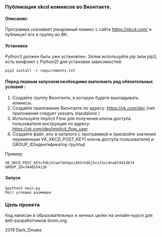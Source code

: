 ### Публикация xkcd комиксов во Вконтакте.

#### Описание:

Программа скачивает рандомный комикс с сайта https://xkcd.com/ и публикует его в группу во ВК.


#### Установка

Python3 должен быть уже установлен. Затем используйте pip (или pip3, есть конфликт с Python2) для установки зависимостей: 

```
pip3 install -r requirements.txt
```

#### Перед первым запуском необходимо выполнить ряд обязательных условий :

1) Создайте группу Вконтакте, в которую будете выкладывать комиксы.
2) Создайте приложение Вконтакте по адресу: https://vk.com/dev (тип приложения следует указать standalone )
3) Используйте Implicit Flow для получения ключа доступа пользователя  инструкция по адресу: https://vk.com/dev/implicit_flow_user
4) Создайте файл .env в каталоге с программой и присвойте значения переменным VK_XKCD_POST_KEY( ключа доступа пользователя) и GROUP_ID(идентификатор группы)

Пример:
```
VK_XKCD_POST_KEY=fdbjklwefdnhpoi483chdkjhcsfnoi4na6fd41db74
GROUP_ID=3446554126
```


#### Запуск
```
$python3 main.py
Пост успешно размещен
```



### Цель проекта

Код написан в образовательных и личных целях на онлайн-курсе для веб-разработчиков dvmn.org.

2019 Dark_Dmake



